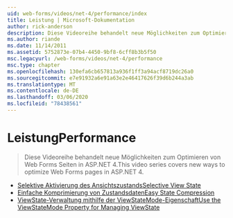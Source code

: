 ```yaml
---
uid: web-forms/videos/net-4/performance/index
title: Leistung | Microsoft-Dokumentation
author: rick-anderson
description: Diese Videoreihe behandelt neue Möglichkeiten zum Optimieren von Web Forms Seiten in ASP.NET 4.
ms.author: riande
ms.date: 11/14/2011
ms.assetid: 5752873e-07b4-4450-9bf8-6cff8b3b5f50
msc.legacyurl: /web-forms/videos/net-4/performance
msc.type: chapter
ms.openlocfilehash: 130efa6cb657813a936f1ff3a94acf8719dc26a0
ms.sourcegitcommit: e7e91932a6e91a63e2e46417626f39d6b244a3ab
ms.translationtype: MT
ms.contentlocale: de-DE
ms.lasthandoff: 03/06/2020
ms.locfileid: "78438561"
---
```

# <a name="performance"></a><span data-ttu-id="dbe3a-103">Leistung</span><span class="sxs-lookup"><span data-stu-id="dbe3a-103">Performance</span></span>

> <span data-ttu-id="dbe3a-104">Diese Videoreihe behandelt neue Möglichkeiten zum Optimieren von Web Forms Seiten in ASP.NET 4.</span><span class="sxs-lookup"><span data-stu-id="dbe3a-104">This video series covers new ways to optimize Web Forms pages in ASP.NET 4.</span></span>

- [<span data-ttu-id="dbe3a-105">Selektive Aktivierung des Ansichtszustands</span><span class="sxs-lookup"><span data-stu-id="dbe3a-105">Selective View State</span></span>](aspnet-4-quick-hit-selective-view-state.md)
- [<span data-ttu-id="dbe3a-106">Einfache Komprimierung von Zustandsdaten</span><span class="sxs-lookup"><span data-stu-id="dbe3a-106">Easy State Compression</span></span>](aspnet-4-quick-hit-easy-state-compression.md)
- [<span data-ttu-id="dbe3a-107">ViewState-Verwaltung mithilfe der ViewStateMode-Eigenschaft</span><span class="sxs-lookup"><span data-stu-id="dbe3a-107">Use the ViewStateMode Property for Managing ViewState</span></span>](how-do-i-use-the-viewstatemode-property-for-managing-viewstate.md)
